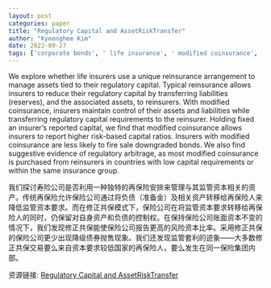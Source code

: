 ```yaml
---
layout: post
categories: paper
title: "Regulatory Capital and AssetRiskTransfer"
author: "Kyeonghee Kim"
date: 2022-09-27
tags: ['corporate bonds', ' life insurance', ' modified coinsurance', ' reinsurance', ' risk-based capital']
---
```


We explore whether life insurers use a unique reinsurance arrangement to manage assets tied to their regulatory capital. Typical reinsurance allows insurers to reduce their regulatory capital by transferring liabilities (reserves), and the associated assets, to reinsurers. With modified coinsurance, insurers maintain control of their assets and liabilities while transferring regulatory capital requirements to the reinsurer. Holding fixed an insurer’s reported capital, we find that modified coinsurance allows insurers to report higher risk-based capital ratios. Insurers with modified coinsurance are less likely to fire sale downgraded bonds. We also find suggestive evidence of regulatory arbitrage, as most modified coinsurance is purchased from reinsurers in countries with low capital requirements or within the same insurance group.

我们探讨寿险公司是否利用一种独特的再保险安排来管理与其监管资本相关的资产。传统再保险允许保险公司通过将负债（准备金）及相关资产转移给再保险人来降低监管资本要求。而在修正共保模式下，保险公司在将监管资本要求转移给再保险人的同时，仍保留对自身资产和负债的控制权。在保持保险公司账面资本不变的情况下，我们发现修正共保能使保险公司报告更高的风险资本比率。采用修正共保的保险公司更少出现降级债券抛售现象。我们还发现监管套利的迹象——大多数修正共保交易要么来自资本要求较低国家的再保险人，要么发生在同一保险集团内部。

资源链接: [Regulatory Capital and AssetRiskTransfer](https://papers.ssrn.com/sol3/papers.cfm?abstract_id=4221205)
